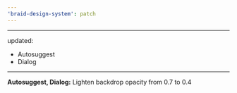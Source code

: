 ```yaml
---
'braid-design-system': patch
---
```


---
updated:
  - Autosuggest
  - Dialog
---

**Autosuggest, Dialog:** Lighten backdrop opacity from 0.7 to 0.4
